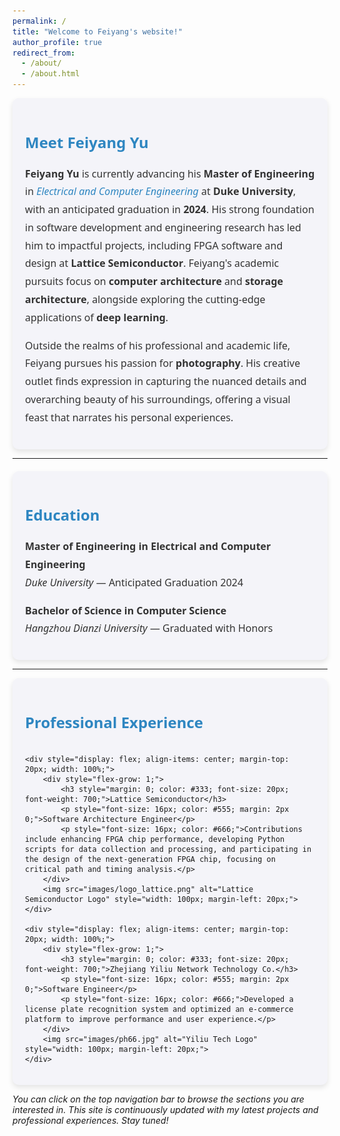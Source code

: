 ```yaml
---
permalink: /
title: "Welcome to Feiyang's website!"
author_profile: true
redirect_from: 
  - /about/
  - /about.html
---
```


<div style="font-family: 'Segoe UI', Tahoma, Geneva, Verdana, sans-serif; background-color: #f4f4f9; padding: 20px; border-radius: 10px; box-shadow: 0 4px 8px rgba(0,0,0,0.1);">
    <h2 style="color: #2E86C1; font-size: 24px; font-weight: 600;">Meet Feiyang Yu</h2>
    <p style="font-size: 16px; line-height: 1.8; color: #333;">
        <strong style="color: #333; font-weight: 700;">Feiyang Yu</strong> is currently advancing his <strong style="font-weight: 700;">Master of Engineering</strong> in <em style="color: #2E86C1;">Electrical and Computer Engineering</em> at <strong>Duke University</strong>, with an anticipated graduation in <strong>2024</strong>. His strong foundation in software development and engineering research has led him to impactful projects, including FPGA software and design at <strong>Lattice Semiconductor</strong>. Feiyang's academic pursuits focus on <strong>computer architecture</strong> and <strong>storage architecture</strong>, alongside exploring the cutting-edge applications of <strong>deep learning</strong>.
    </p>
    <p style="font-size: 16px; line-height: 1.8; color: #333;">
        Outside the realms of his professional and academic life, Feiyang pursues his passion for <strong style="font-weight: 700;">photography</strong>. His creative outlet finds expression in capturing the nuanced details and overarching beauty of his surroundings, offering a visual feast that narrates his personal experiences.
    </p>
</div>

<hr>

<div style="font-family: 'Segoe UI', Tahoma, Geneva, Verdana, sans-serif; background-color: #f4f4f9; padding: 20px; border-radius: 10px; box-shadow: 0 4px 8px rgba(0,0,0,0.1); margin-top: 20px;">
    <h2 style="color: #2E86C1; font-size: 24px; font-weight: 600;">Education</h2>
    <p style="font-size: 16px; line-height: 1.8; color: #333;">
        <strong>Master of Engineering in Electrical and Computer Engineering</strong><br>
        <em>Duke University</em> — Anticipated Graduation 2024
    </p>
    <p style="font-size: 16px; line-height: 1.8; color: #333;">
        <strong>Bachelor of Science in Computer Science</strong><br>
        <em>Hangzhou Dianzi University</em> — Graduated with Honors
    </p>
</div>

<hr>

<div style="font-family: 'Segoe UI', Tahoma, Geneva, Verdana, sans-serif; background-color: #f4f4f9; padding: 20px; border-radius: 10px; box-shadow: 0 4px 8px rgba(0,0,0,0.1); display: flex; flex-direction: column; align-items: flex-start;">
    <h2 style="color: #2E86C1; font-size: 24px; font-weight: 600;">Professional Experience</h2>

    <div style="display: flex; align-items: center; margin-top: 20px; width: 100%;">
        <div style="flex-grow: 1;">
            <h3 style="margin: 0; color: #333; font-size: 20px; font-weight: 700;">Lattice Semiconductor</h3>
            <p style="font-size: 16px; color: #555; margin: 2px 0;">Software Architecture Engineer</p>
            <p style="font-size: 16px; color: #666;">Contributions include enhancing FPGA chip performance, developing Python scripts for data collection and processing, and participating in the design of the next-generation FPGA chip, focusing on critical path and timing analysis.</p>
        </div>
        <img src="images/logo_lattice.png" alt="Lattice Semiconductor Logo" style="width: 100px; margin-left: 20px;">
    </div>

    <div style="display: flex; align-items: center; margin-top: 20px; width: 100%;">
        <div style="flex-grow: 1;">
            <h3 style="margin: 0; color: #333; font-size: 20px; font-weight: 700;">Zhejiang Yiliu Network Technology Co.</h3>
            <p style="font-size: 16px; color: #555; margin: 2px 0;">Software Engineer</p>
            <p style="font-size: 16px; color: #666;">Developed a license plate recognition system and optimized an e-commerce platform to improve performance and user experience.</p>
        </div>
        <img src="images/ph66.jpg" alt="Yiliu Tech Logo" style="width: 100px; margin-left: 20px;">
    </div>
</div>




*You can click on the top navigation bar to browse the sections you are interested in. This site is continuously updated with my latest projects and professional experiences. Stay tuned!*
